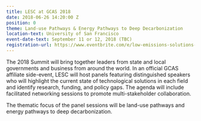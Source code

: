 ```yaml
---
title: LESC at GCAS 2018
date: 2018-06-26 14:20:00 Z
position: 0
theme: Land-use Pathways & Energy Pathways to Deep Decarbonization
location-text: University of San Francisco
event-date-text: September 11 or 12, 2018 (TBC)
registration-url: https://www.eventbrite.com/e/low-emissions-solutions-conference-lesc-at-the-global-climate-action-summit-registration-45493626662
---
```


The 2018 Summit will bring together leaders from state and local governments and business from around the world. In an official GCAS affiliate side-event, LESC will host panels featuring distinguished speakers who will highlight the current state of technological solutions in each field and identify research, funding, and policy gaps. The agenda will include facilitated networking sessions to promote multi-stakeholder collaboration.  


The thematic focus of the panel sessions will be land-use pathways and energy pathways to deep decarbonization.